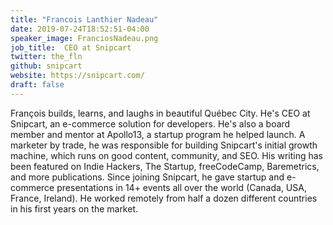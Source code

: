 ```yaml
---
title: "Francois Lanthier Nadeau"
date: 2019-07-24T18:52:51-04:00
speaker_image: FranciosNadeau.png
job_title:  CEO at Snipcart
twitter: the_fln
github: snipcart
website: https://snipcart.com/
draft: false
---
```


François builds, learns, and laughs in beautiful Québec City. He's CEO at Snipcart, an e-commerce solution for developers. He's also a board member and mentor at Apollo13, a startup program he helped launch. A marketer by trade, he was responsible for building Snipcart's initial growth machine, which runs on good content, community, and SEO. His writing has been featured on Indie Hackers, The Startup, freeCodeCamp, Baremetrics, and more publications. Since joining Snipcart, he gave startup and e-commerce presentations in 14+ events all over the world (Canada, USA, France, Ireland). He worked remotely from half a dozen different countries in his first years on the market.
